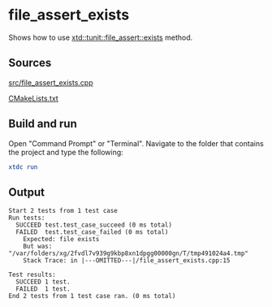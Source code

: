 # file_assert_exists

Shows how to use [xtd::tunit::file_assert::exists](https://gammasoft71.github.io/xtd/reference_guides/latest/classxtd_1_1tunit_1_1file__assert.html#a29d3524322acb9b566cd442a2adb7538) method.

## Sources

[src/file_assert_exists.cpp](src/file_assert_exists.cpp)

[CMakeLists.txt](CMakeLists.txt)

## Build and run

Open "Command Prompt" or "Terminal". Navigate to the folder that contains the project and type the following:

```cmake
xtdc run
```

## Output

```
Start 2 tests from 1 test case
Run tests:
  SUCCEED test.test_case_succeed (0 ms total)
  FAILED  test.test_case_failed (0 ms total)
    Expected: file exists
    But was:  "/var/folders/xg/2fvdl7v939g9kbp8xn1dpgg00000gn/T/tmp491024a4.tmp"
    Stack Trace: in |---OMITTED---|/file_assert_exists.cpp:15

Test results:
  SUCCEED 1 test.
  FAILED  1 test.
End 2 tests from 1 test case ran. (0 ms total)
```
